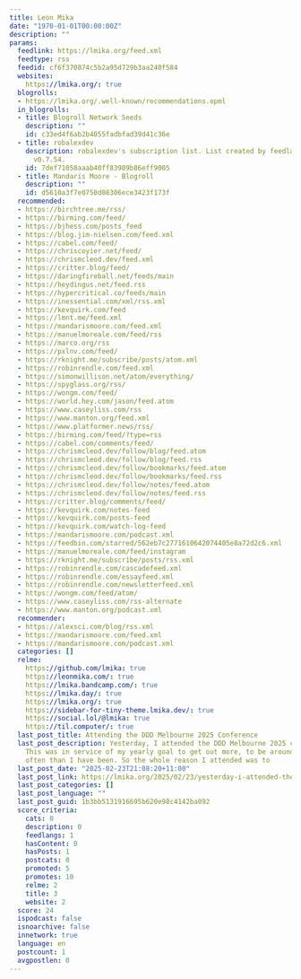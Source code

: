 ```yaml
---
title: Leon Mika
date: "1970-01-01T00:00:00Z"
description: ""
params:
  feedlink: https://lmika.org/feed.xml
  feedtype: rss
  feedid: cf6f370874c5b2a95d729b3aa240f584
  websites:
    https://lmika.org/: true
  blogrolls:
  - https://lmika.org/.well-known/recommendations.opml
  in_blogrolls:
  - title: Blogroll Network Seeds
    description: ""
    id: c33ed4f6ab2b4055fadbfad39d41c36e
  - title: robalexdev
    description: robalexdev's subscription list. List created by feedlandDatabase
      v0.7.54.
    id: 7def71058aaab40ff83909b86eff9005
  - title: Mandaris Moore - Blogroll
    description: ""
    id: d5610a3f7e0750d08306ece3423f173f
  recommended:
  - https://birchtree.me/rss/
  - https://birming.com/feed/
  - https://bjhess.com/posts_feed
  - https://blog.jim-nielsen.com/feed.xml
  - https://cabel.com/feed/
  - https://chriscoyier.net/feed/
  - https://chrismcleod.dev/feed.xml
  - https://critter.blog/feed/
  - https://daringfireball.net/feeds/main
  - https://heydingus.net/feed.rss
  - https://hypercritical.co/feeds/main
  - https://inessential.com/xml/rss.xml
  - https://kevquirk.com/feed
  - https://lmnt.me/feed.xml
  - https://mandarismoore.com/feed.xml
  - https://manuelmoreale.com/feed/rss
  - https://marco.org/rss
  - https://pxlnv.com/feed/
  - https://rknight.me/subscribe/posts/atom.xml
  - https://robinrendle.com/feed.xml
  - https://simonwillison.net/atom/everything/
  - https://spyglass.org/rss/
  - https://wongm.com/feed/
  - https://world.hey.com/jason/feed.atom
  - https://www.caseyliss.com/rss
  - https://www.manton.org/feed.xml
  - https://www.platformer.news/rss/
  - https://birming.com/feed/?type=rss
  - https://cabel.com/comments/feed/
  - https://chrismcleod.dev/follow/blog/feed.atom
  - https://chrismcleod.dev/follow/blog/feed.rss
  - https://chrismcleod.dev/follow/bookmarks/feed.atom
  - https://chrismcleod.dev/follow/bookmarks/feed.rss
  - https://chrismcleod.dev/follow/notes/feed.atom
  - https://chrismcleod.dev/follow/notes/feed.rss
  - https://critter.blog/comments/feed/
  - https://kevquirk.com/notes-feed
  - https://kevquirk.com/posts-feed
  - https://kevquirk.com/watch-log-feed
  - https://mandarismoore.com/podcast.xml
  - https://feedbin.com/starred/562eb7c2771610642074405e8a72d2c6.xml
  - https://manuelmoreale.com/feed/instagram
  - https://rknight.me/subscribe/posts/rss.xml
  - https://robinrendle.com/cascadefeed.xml
  - https://robinrendle.com/essayfeed.xml
  - https://robinrendle.com/newsletterfeed.xml
  - https://wongm.com/feed/atom/
  - https://www.caseyliss.com/rss-alternate
  - https://www.manton.org/podcast.xml
  recommender:
  - https://alexsci.com/blog/rss.xml
  - https://mandarismoore.com/feed.xml
  - https://mandarismoore.com/podcast.xml
  categories: []
  relme:
    https://github.com/lmika: true
    https://leonmika.com/: true
    https://lmika.bandcamp.com/: true
    https://lmika.day/: true
    https://lmika.org/: true
    https://sidebar-for-tiny-theme.lmika.dev/: true
    https://social.lol/@lmika: true
    https://til.computer/: true
  last_post_title: Attending the DDD Melbourne 2025 Conference
  last_post_description: Yesterday, I attended the DDD Melbourne 2025 conference.
    This was in service of my yearly goal to get out more, to be around people more
    often than I have been. So the whole reason I attended was to
  last_post_date: "2025-02-23T21:08:20+11:00"
  last_post_link: https://lmika.org/2025/02/23/yesterday-i-attended-the-ddd.html
  last_post_categories: []
  last_post_language: ""
  last_post_guid: 1b3bb5131916695b620e98c4142ba092
  score_criteria:
    cats: 0
    description: 0
    feedlangs: 1
    hasContent: 0
    hasPosts: 1
    postcats: 0
    promoted: 5
    promotes: 10
    relme: 2
    title: 3
    website: 2
  score: 24
  ispodcast: false
  isnoarchive: false
  innetwork: true
  language: en
  postcount: 1
  avgpostlen: 0
---
```

